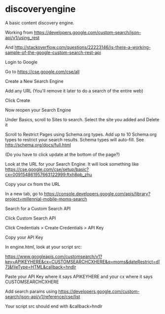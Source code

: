 # discoveryengine
A basic content discovery engine.

Working from https://developers.google.com/custom-search/json-api/v1/using_rest

And http://stackoverflow.com/questions/22223146/is-there-a-working-sample-of-the-google-custom-search-rest-api


Login to Google

Go to https://cse.google.com/cse/all

Create a New Search Engine

Add any URL (You'll remove it later to do a search of the entire web)

Click Create

Now reopen your Search Engine

Under Basics, scroll to Sites to search. Select the site you added and Delete it 

Scroll to Restrict Pages using Schema.org types. Add up to 10 Schema.org types to restrict your search results. Schema types will auto-fill. See http://schema.org/docs/full.html

(Do you have to click update at the bottom of the page?)



Look at the URL for your Search Engine. It will look something like https://cse.google.com/cse/setup/basic?cx=009154861957663122999:ftxh8pb_zhu

Copy your cx from the URL

In a new tab, go to https://console.developers.google.com/apis/library?project=millennial-mobile-moms-search

Search for a Custom Search API

Click Custom Search API

Click Credentials > Create Credentials > API Key

Copy your API Key


In engine.html, look at your script src:

https://www.googleapis.com/customsearch/v1?key=APIKEYHERE&cx=CUSTOMSEARCHCXHERE&q=moms&dateRestrict=d[7]&fileType=HTML&callback=hndlr

Paste your API Key where it says APIKEYHERE and your cx where it says CUSTOMSEARCHCXHERE

Add search params using https://developers.google.com/custom-search/json-api/v1/reference/cse/list

Your script src should end with &callback=hndlr
